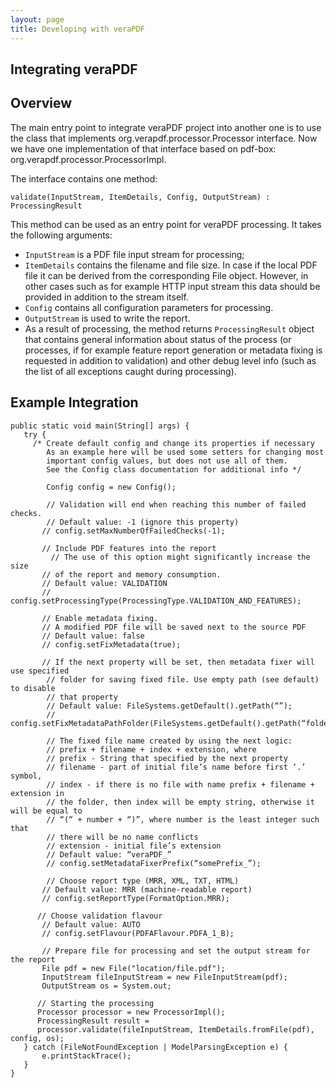 ```yaml
---
layout: page
title: Developing with veraPDF
---
```


Integrating veraPDF
-------------------

## Overview

The main entry point to integrate veraPDF project into another one is to use the class that implements org.verapdf.processor.Processor interface. Now we have one implementation of that interface based on pdf-box: org.verapdf.processor.ProcessorImpl.

The interface contains one method:

    validate(InputStream, ItemDetails, Config, OutputStream) : ProcessingResult

This method can be used as an entry point for veraPDF processing. It takes the following arguments:

 - `InputStream` is a PDF file input stream for processing;
 - `ItemDetails` contains the filename and file size. In case if the local PDF file it can be derived from the corresponding File object. However, in other cases such as for example HTTP input stream this data should be provided in addition to the stream itself.
 - `Config` contains all configuration parameters for processing.
 - `OutputStream` is used to write the report.
 - As a result of processing, the method returns `ProcessingResult` object that contains general information about status of the process (or processes, if for example feature report generation or metadata fixing is requested in addition to validation) and other debug level info (such as the list of all exceptions caught during processing).

## Example Integration

    public static void main(String[] args) {
       try {
         /* Create default config and change its properties if necessary
            As an example here will be used some setters for changing most
            important config values, but does not use all of them.
            See the Config class documentation for additional info */

            Config config = new Config();

            // Validation will end when reaching this number of failed checks.
            // Default value: -1 (ignore this property)
           // config.setMaxNumberOfFailedChecks(-1);

           // Include PDF features into the report
    	     // The use of this option might significantly increase the size
           // of the report and memory consumption.
           // Default value: VALIDATION
           // config.setProcessingType(ProcessingType.VALIDATION_AND_FEATURES);

           // Enable metadata fixing.
           // A modified PDF file will be saved next to the source PDF
           // Default value: false
           // config.setFixMetadata(true);

           // If the next property will be set, then metadata fixer will use specified
            // folder for saving fixed file. Use empty path (see default) to disable
            // that property
            // Default value: FileSystems.getDefault().getPath(“”);
            // config.setFixMetadataPathFolder(FileSystems.getDefault().getPath(“folder”));

            // The fixed file name created by using the next logic:
            // prefix + filename + index + extension, where
            // prefix - String that specified by the next property
            // filename - part of initial file’s name before first ‘.’ symbol,
            // index - if there is no file with name prefix + filename + extension in
            // the folder, then index will be empty string, otherwise it will be equal to
            // “(“ + number + “)”, where number is the least integer such that
            // there will be no name conflicts
            // extension - initial file’s extension
            // Default value: “veraPDF_”
            // config.setMetadataFixerPrefix(“somePrefix_”);

            // Choose report type (MRR, XML, TXT, HTML)
           // Default value: MRR (machine-readable report)
           // config.setReportType(FormatOption.MRR);

          // Choose validation flavour
           // Default value: AUTO
           // config.setFlavour(PDFAFlavour.PDFA_1_B);

           // Prepare file for processing and set the output stream for the report
           File pdf = new File("location/file.pdf");
           InputStream fileInputStream = new FileInputStream(pdf);
           OutputStream os = System.out;

          // Starting the processing
          Processor processor = new ProcessorImpl();
          ProcessingResult result =
          processor.validate(fileInputStream, ItemDetails.fromFile(pdf), config, os);
       } catch (FileNotFoundException | ModelParsingException e) {
           e.printStackTrace();
       }
    }
